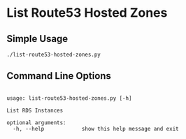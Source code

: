List Route53 Hosted Zones
=========

## Simple Usage

```
./list-route53-hosted-zones.py
```

## Command Line Options

```

usage: list-route53-hosted-zones.py [-h]

List RDS Instances

optional arguments:
  -h, --help            show this help message and exit

```
